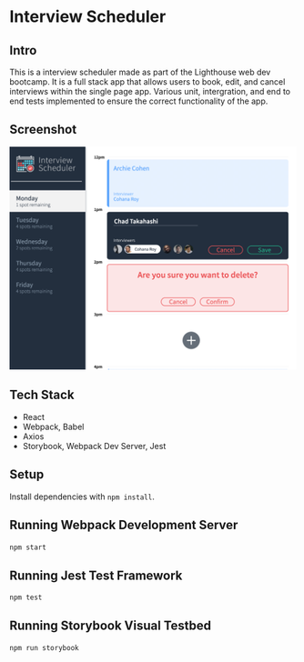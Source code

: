 # Interview Scheduler

## Intro

This is a interview scheduler made as part of the Lighthouse web dev bootcamp. It is a full stack app that allows users to book, edit, and cancel interviews within the single page app. Various unit, intergration, and end to end tests implemented to ensure the correct functionality of the app.

## Screenshot

!["Scheduler homepage"](./docs/Page-Overview.png)

## Tech Stack

- React
- Webpack, Babel
- Axios
- Storybook, Webpack Dev Server, Jest

## Setup

Install dependencies with `npm install`.

## Running Webpack Development Server

```sh
npm start
```

## Running Jest Test Framework

```sh
npm test
```

## Running Storybook Visual Testbed

```sh
npm run storybook
```
